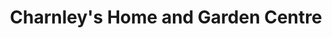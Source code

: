 ---
title: "Charnley's Home and Garden Centre"
url: /dalton-in-furness/charnleys-home-and-garden-centre/
shop: garden centre
---